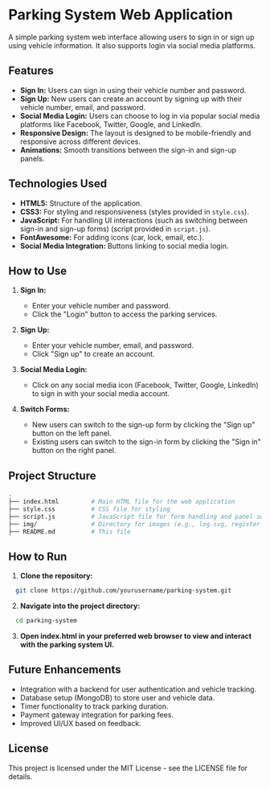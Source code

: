 # Parking System Web Application

A simple parking system web interface allowing users to sign in or sign up using vehicle information. It also supports login via social media platforms.

## Features

- **Sign In:** Users can sign in using their vehicle number and password.
- **Sign Up:** New users can create an account by signing up with their vehicle number, email, and password.
- **Social Media Login:** Users can choose to log in via popular social media platforms like Facebook, Twitter, Google, and LinkedIn.
- **Responsive Design:** The layout is designed to be mobile-friendly and responsive across different devices.
- **Animations:** Smooth transitions between the sign-in and sign-up panels.

## Technologies Used

- **HTML5:** Structure of the application.
- **CSS3:** For styling and responsiveness (styles provided in `style.css`).
- **JavaScript:** For handling UI interactions (such as switching between sign-in and sign-up forms) (script provided in `script.js`).
- **FontAwesome:** For adding icons (car, lock, email, etc.).
- **Social Media Integration:** Buttons linking to social media login.

## How to Use

1. **Sign In:**  
   - Enter your vehicle number and password.
   - Click the "Login" button to access the parking services.
   
2. **Sign Up:**  
   - Enter your vehicle number, email, and password.
   - Click "Sign up" to create an account.

3. **Social Media Login:**  
   - Click on any social media icon (Facebook, Twitter, Google, LinkedIn) to sign in with your social media account.

4. **Switch Forms:**  
   - New users can switch to the sign-up form by clicking the "Sign up" button on the left panel.
   - Existing users can switch to the sign-in form by clicking the "Sign in" button on the right panel.

## Project Structure

```bash
.
├── index.html         # Main HTML file for the web application
├── style.css          # CSS file for styling
├── script.js          # JavaScript file for form handling and panel switching
├── img/               # Directory for images (e.g., log.svg, register.svg)
├── README.md          # This file
```

## How to Run

1. **Clone the repository:**
  ```bash
    git clone https://github.com/yourusername/parking-system.git
  ```
2. **Navigate into the project directory:**
```bash
  cd parking-system
  ```
3. **Open index.html in your preferred web browser to view and interact with the parking system UI.**

## Future Enhancements
- Integration with a backend for user authentication and vehicle tracking.
- Database setup (MongoDB) to store user and vehicle data.
- Timer functionality to track parking duration.
- Payment gateway integration for parking fees.
- Improved UI/UX based on feedback.

## License
This project is licensed under the MIT License - see the LICENSE file for details.

